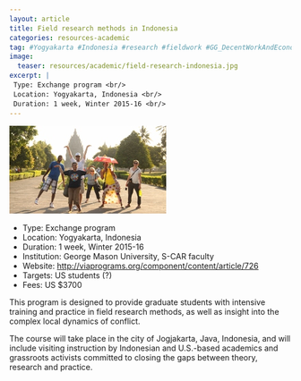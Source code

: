 ```yaml
---
layout: article
title: Field research methods in Indonesia
categories: resources-academic
tag: #Yogyakarta #Indonesia #research #fieldwork #GG_DecentWorkAndEconomicGrowth #GG_ResponsibleConsumptionAndProduction
image:
  teaser: resources/academic/field-research-indonesia.jpg
excerpt: |
 Type: Exchange program <br/>
 Location: Yogyakarta, Indonesia <br/>
 Duration: 1 week, Winter 2015-16 <br/>
---
```


<img src="/images/resources/academic/field-research-indonesia.jpg"/>

+ Type: Exchange program
+ Location: Yogyakarta, Indonesia
+ Duration: 1 week, Winter 2015-16
+ Institution: George Mason University, S-CAR faculty
+ Website: <a href="http://viaprograms.org/component/content/article/726">http://viaprograms.org/component/content/article/726</a>
+ Targets: US students (?)
+ Fees: US $3700

This program is designed to provide graduate students with intensive training and practice in field research methods, as well as insight into the complex local dynamics of conflict. 

The course will take place in the city of Jogjakarta, Java, Indonesia, and will include visiting instruction by Indonesian and U.S.-based academics and grassroots activists committed to closing the gaps between theory, research and practice.
